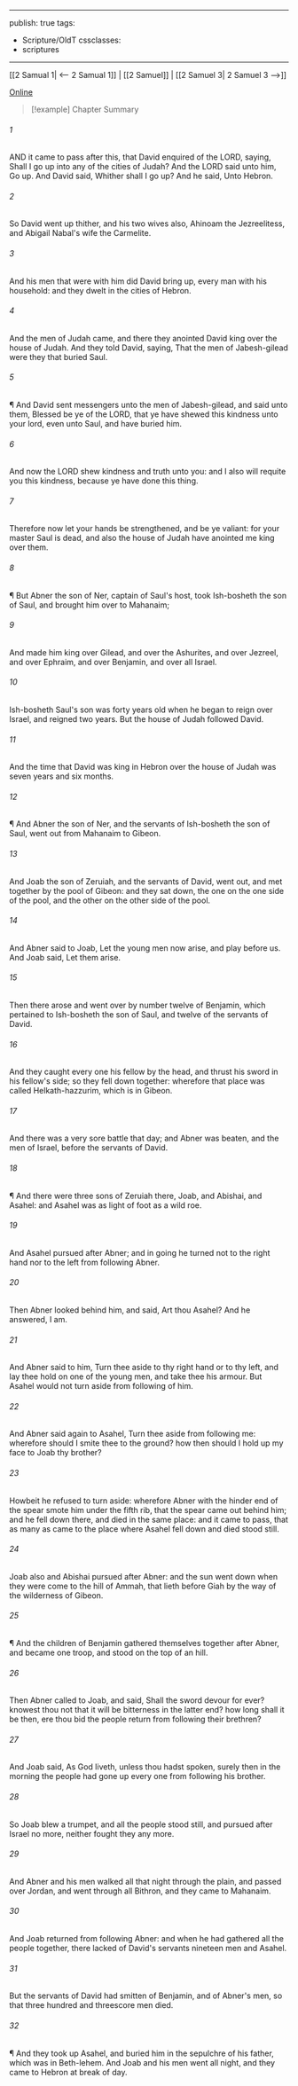

---
publish: true
tags:
  - Scripture/OldT
cssclasses:
  - scriptures
---
[[2 Samual 1| <-- 2 Samual 1]] | [[2 Samuel]] | [[2 Samuel 3| 2 Samuel 3 -->]]

[Online](https://churchofjesuschrist.org/study/scriptures/ot/2-sam/2?lang=eng)

>[!example] Chapter Summary
>
###### 1
AND it came to pass after this, that David enquired of the LORD, saying, Shall I go up into any of the cities of Judah?  And the LORD said unto him, Go up.  And David said, Whither shall I go up?  And he said, Unto Hebron.
###### 2
So David went up thither, and his two wives also, Ahinoam the Jezreelitess, and Abigail Nabal's wife the Carmelite.
###### 3
And his men that were with him did David bring up, every man with his household: and they dwelt in the cities of Hebron.
###### 4
And the men of Judah came, and there they anointed David king over the house of Judah.  And they told David, saying, That the men of Jabesh-gilead were they that buried Saul.
###### 5
¶ And David sent messengers unto the men of Jabesh-gilead, and said unto them, Blessed be ye of the LORD, that ye have shewed this kindness unto your lord, even unto Saul, and have buried him.
###### 6
And now the LORD shew kindness and truth unto you: and I also will requite you this kindness, because ye have done this thing.
###### 7
Therefore now let your hands be strengthened, and be ye valiant: for your master Saul is dead, and also the house of Judah have anointed me king over them.
###### 8
¶ But Abner the son of Ner, captain of Saul's host, took Ish-bosheth the son of Saul, and brought him over to Mahanaim;
###### 9
And made him king over Gilead, and over the Ashurites, and over Jezreel, and over Ephraim, and over Benjamin, and over all Israel.
###### 10
Ish-bosheth Saul's son was forty years old when he began to reign over Israel, and reigned two years.  But the house of Judah followed David.
###### 11
And the time that David was king in Hebron over the house of Judah was seven years and six months.
###### 12
¶ And Abner the son of Ner, and the servants of Ish-bosheth the son of Saul, went out from Mahanaim to Gibeon.
###### 13
And Joab the son of Zeruiah, and the servants of David, went out, and met together by the pool of Gibeon: and they sat down, the one on the one side of the pool, and the other on the other side of the pool.
###### 14
And Abner said to Joab, Let the young men now arise, and play before us.  And Joab said, Let them arise.
###### 15
Then there arose and went over by number twelve of Benjamin, which pertained to Ish-bosheth the son of Saul, and twelve of the servants of David.
###### 16
And they caught every one his fellow by the head, and thrust his sword in his fellow's side; so they fell down together: wherefore that place was called Helkath-hazzurim, which is in Gibeon.
###### 17
And there was a very sore battle that day; and Abner was beaten, and the men of Israel, before the servants of David.
###### 18
¶ And there were three sons of Zeruiah there, Joab, and Abishai, and Asahel: and Asahel was as light of foot as a wild roe.
###### 19
And Asahel pursued after Abner; and in going he turned not to the right hand nor to the left from following Abner.
###### 20
Then Abner looked behind him, and said, Art thou Asahel?  And he answered, I am.
###### 21
And Abner said to him, Turn thee aside to thy right hand or to thy left, and lay thee hold on one of the young men, and take thee his armour.  But Asahel would not turn aside from following of him.
###### 22
And Abner said again to Asahel, Turn thee aside from following me: wherefore should I smite thee to the ground?  how then should I hold up my face to Joab thy brother?
###### 23
Howbeit he refused to turn aside: wherefore Abner with the hinder end of the spear smote him under the fifth rib, that the spear came out behind him; and he fell down there, and died in the same place: and it came to pass, that as many as came to the place where Asahel fell down and died stood still.
###### 24
Joab also and Abishai pursued after Abner: and the sun went down when they were come to the hill of Ammah, that lieth before Giah by the way of the wilderness of Gibeon.
###### 25
¶ And the children of Benjamin gathered themselves together after Abner, and became one troop, and stood on the top of an hill.
###### 26
Then Abner called to Joab, and said, Shall the sword devour for ever?  knowest thou not that it will be bitterness in the latter end?  how long shall it be then, ere thou bid the people return from following their brethren?
###### 27
And Joab said, As God liveth, unless thou hadst spoken, surely then in the morning the people had gone up every one from following his brother.
###### 28
So Joab blew a trumpet, and all the people stood still, and pursued after Israel no more, neither fought they any more.
###### 29
And Abner and his men walked all that night through the plain, and passed over Jordan, and went through all Bithron, and they came to Mahanaim.
###### 30
And Joab returned from following Abner: and when he had gathered all the people together, there lacked of David's servants nineteen men and Asahel.
###### 31
But the servants of David had smitten of Benjamin, and of Abner's men, so that three hundred and threescore men died.
###### 32
¶ And they took up Asahel, and buried him in the sepulchre of his father, which was in Beth-lehem.  And Joab and his men went all night, and they came to Hebron at break of day.



